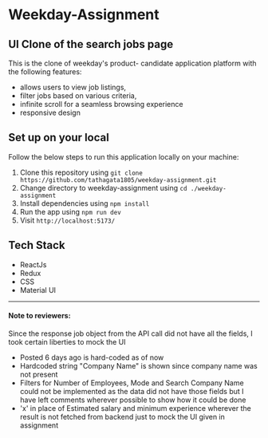 # Weekday-Assignment

## UI Clone of the search jobs page

This is the clone of weekday's product- candidate application platform with the following features:

- allows users to view job listings, 
- filter jobs based on various criteria, 
- infinite scroll for a seamless browsing experience
- responsive design


## Set up on your local

Follow the below steps to run this application locally on your machine:

1. Clone this repository using `git clone https://github.com/tathagata1805/weekday-assignment.git`
2. Change directory to weekday-assignment using `cd ./weekday-assignment`
3. Install dependencies using `npm install`
4. Run the app using `npm run dev`
5. Visit `http://localhost:5173/`

## Tech Stack 

- ReactJs
- Redux
- CSS
- Material UI
---------------------------------------------

#### Note to reviewers:

Since the response job object from the API call did not have all the fields, I took certain liberties to mock the UI

- Posted 6 days ago is hard-coded as of now
- Hardcoded string "Company Name" is shown since company name was not present
- Filters for Number of Employees, Mode and Search Company Name could not be implemented as the data did not have those fields but I have left comments wherever possible to show how it could be done
- 'x' in place of Estimated salary and minimum experience wherever the result is not fetched from backend just to mock the UI given in assignment
